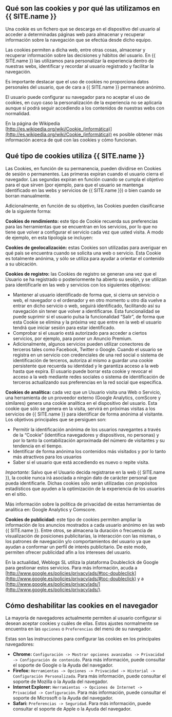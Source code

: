 ## Qué son las cookies y por qué las utilizamos en {{ SITE.name }}

Una cookie es un fichero que se descarga en el dispositivo del usuario al acceder a determinadas páginas web para almacenar y recuperar información sobre la navegación que se efectúa desde dicho equipo.

Las cookies permiten a dicha web, entre otras cosas, almacenar y recuperar información sobre las decisiones y hábitos del usuario. En {{ SITE.name }} las utilizamos para personalizar la experiencia dentro de nuestras webs, identificar y recordar al usuario registrado y facilitar la navegación.

Es importante destacar que el uso de cookies no proporciona datos personales del usuario, que de cara a {{ SITE.name }} permanece anónimo.

El usuario puede configurar su navegador para no aceptar el uso de cookies, en cuyo caso la personalización de la experiencia no se aplicaría aunque sí podrá seguir accediendo a los contenidos de nuestras webs con normalidad.

En la página de Wikipedia [http://es.wikipedia.org/wiki/Cookie_(informática)](http://es.wikipedia.org/wiki/Cookie_(informática)) es posible obtener más información acerca de qué con las cookies y cómo funcionan.

## Qué tipo de cookies utiliza {{ SITE.name }}

Las Cookies, en función de su permanencia, pueden dividirse en Cookies de sesión o permanentes. Las primeras expiran cuando el usuario cierra el navegador. Las segundas expiran en función cuando se cumpla el objetivo para el que sirven (por ejemplo, para que el usuario se mantenga identificado en las webs y servicios de {{ SITE.name }}) o bien cuando se borran manualmente.

Adicionalmente, en función de su objetivo, las Cookies pueden clasificarse de la siguiente forma:

**Cookies de rendimiento:** este tipo de Cookie recuerda sus preferencias para las herramientas que se encuentran en los servicios, por lo que no tiene que volver a configurar el servicio cada vez que usted visita. A modo de ejemplo, en esta tipología se incluyen:

**Cookies de geolocalización:** estas Cookies son utilizadas para averiguar en qué país se encuentra cuando se solicita una web o servicio. Esta Cookie es totalmente anónima, y sólo se utiliza para ayudar a orientar el contenido a su ubicación.

**Cookies de registro:** las Cookies de registro se generan una vez que el Usuario se ha registrado o posteriormente ha abierto su sesión, y se utilizan para identificarle en las web y servicios con los siguientes objetivos:

* Mantener al usuario identificado de forma que, si cierra un servicio o web, el navegador o el ordenador y en otro momento u otro día vuelve a entrar en dicho servicio o web, seguirá identificado, facilitando así su navegación sin tener que volver a identificarse. Esta funcionalidad se puede suprimir si el usuario pulsa la funcionalidad “Salir”, de forma que esta Cookie se elimina y la próxima vez que entre en la web el usuario tendrá que iniciar sesión para estar identificado.
* Comprobar si el usuario está autorizado para acceder a ciertos servicios, por ejemplo, para poner un Anuncio Premium.
* Adicionalmente, algunos servicios pueden utilizar conectores de terceros tales como Facebook, Twitter o Google. Cuando el usuario se registra en un servicio con credenciales de una red social o sistema de identificación de terceros, autoriza al mismo a guardar una cookie persistente que recuerda su identidad y le garantiza acceso a la web hasta que expira. El usuario puede borrar esta cookie y revocar el acceso a la web mediante redes sociales o sistema de identificación de terceros actualizando sus preferencias en la red social que específica.

**Cookies de analítica:** cada vez que un Usuario visita una Web o Servicio, una herramienta de un proveedor externo (Google Analytics, comScore y similares) genera una cookie analítica en el dispositivo del usuario. Esta cookie que sólo se genera en la visita, servirá en próximas visitas a los servicios de {{ SITE.name }} para identificar de forma anónima al visitante. Los objetivos principales que se persiguen son:

* Permitir la identificación anónima de los usuarios navegantes a través de la “Cookie” (identifica navegadores y dispositivos, no personas) y por lo tanto la contabilización aproximada del número de visitantes y su tendencia en el tiempo.
* Identificar de forma anónima los contenidos más visitados y por lo tanto más atractivos para los usuarios
* Saber si el usuario que está accediendo es nuevo o repite visita.

*Importante:* Salvo que el Usuario decida registrarse en la web {{ SITE.name }}, la cookie nunca irá asociada a ningún dato de carácter personal que pueda identificarle. Dichas cookies sólo serán utilizadas con propósitos estadísticos que ayuden a la optimización de la experiencia de los usuarios en el sitio.

Más información sobre la política de privacidad de estas herramientas de analítica en: Google Analytics y Comscore.

**Cookies de publicidad:** este tipo de cookies permiten ampliar la información de los anuncios mostrados a cada usuario anónimo en las web {{ SITE.name }}. Entre otros, se almacena la duración o frecuencia de visualización de posiciones publicitarias, la interacción con las mismas, o los patrones de navegación y/o comportamientos del usuario ya que ayudan a conformar un perfil de interés publicitario. De este modo, permiten ofrecer publicidad afín a los intereses del usuario.

En la actualidad, Weblogs SL utiliza la plataforma Doubleclick de Google para gestionar estos servicios. Para más información, acuda a [http://www.google.es/policies/privacy/ads/#toc-doubleclick](http://www.google.es/policies/privacy/ads/#toc-doubleclick) y a [http://www.google.es/policies/privacy/ads/](http://www.google.es/policies/privacy/ads/).

## Cómo deshabilitar las cookies en el navegador

La mayoría de navegadores actualmente permiten al usuario configurar si desean aceptar cookies y cuáles de ellas. Estos ajustes normalmente se encuentra en las `opciones` o `Preferencias` del menú de su navegador.

Estas son las instrucciones para configurar las cookies en los principales navegadores:

* **Chrome:** `Configuración -> Mostrar opciones avanzadas -> Privacidad -> Configuración de contenido`. Para más información, puede consultar el soporte de Google o la Ayuda del navegador.
* **Firefox:** `Herramientas -> Opciones -> Privacidad -> Historial -> Configuración Personalizada`. Para más información, puede consultar el soporte de Mozilla o la Ayuda del navegador.
* **Internet Explorer:** `Herramientas -> Opciones de Internet -> Privacidad -> Configuración`. Para más información, puede consultar el soporte de Microsoft o la Ayuda del navegador.
* **Safari:** `Preferencias -> Seguridad`. Para más información, puede consultar el soporte de Apple o la Ayuda del navegador.
